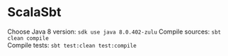 # ScalaSbt

Choose Java 8 version: `sdk use java 8.0.402-zulu`
Compile sources: `sbt clean compile`  
Compile tests: `sbt test:clean test:compile`
